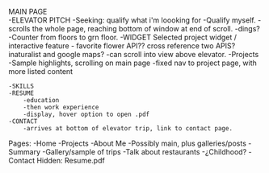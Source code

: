

MAIN PAGE   
    -ELEVATOR PITCH
        -Seeking: qualify what i'm loooking for
        -Qualify myself.
        -scrolls the whole page, reaching bottom of window at end of scroll.
            -dings?
            -Counter from floors to grn floor. 
    -WIDGET Selected project widget / interactive feature - favorite flower API?? cross reference two APIS? inaturalist and google maps?
        -can scroll into view above elevator.
    -Projects
        -Sample highlights, scrolling on main page
            -fixed nav to project page, with more listed content

    -SKILLS
    -RESUME
        -education
        -then work experience
        -display, hover option to open .pdf
    -CONTACT 
        -arrives at bottom of elevator trip, link to contact page.

Pages:
-Home
-Projects
-About Me
    -Possibly main, plus galleries/posts
    -Summary
    -Gallery/sample of trips
    -Talk about restaurants
    -¿Childhood?
-Contact
    Hidden:
        Resume.pdf